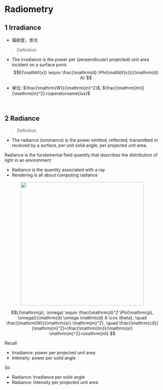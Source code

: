 &emsp;
# Radiometry

## 1 Irradiance 
- 辐射度，发光

>Definition
- The irradiance is the power per (perpendicular/ projected) unit area incident on a surface point.
$$E(\mathbf{x}) \equiv \frac{\mathrm{d} \Phi(\mathbf{x})}{\mathrm{d} A} $$

- 单位: $\frac{\mathrm{W}}{\mathrm{m}^2}$, $\frac{\mathrm{lm}}{\mathrm{m}^2}=\operatorname{lux}$


&emsp;
## 2 Radiance

>Definition
- The radiance (luminance) is the power emitted, reflected, transmitted or received by a surface, per unit solid angle, per projected unit area.

Radiance is the fundamental field quantity that describes the distribution of light in an environment
- Radiance is the quantity associated with a ray
- Rendering is all about computing radiance



<div align=center>
    <image src="imgs/6-2.png" width=400>
</div>

$$L(\mathrm{p}, \omega) \equiv \frac{\mathrm{d}^2 \Phi(\mathrm{p}, \omega)}{\mathrm{d} \omega \mathrm{d} A \cos \theta}, \quad
\frac{\mathrm{W}}{\mathrm{sr} \mathrm{m}^2}, \quad
\frac{\mathrm{cd}}{\mathrm{m}^2}=\frac{\mathrm{lm}}{\mathrm{sr} \mathrm{m}^2}=\mathrm{nit}
$$

Recall
- Irradiance: power per projected unit area
- Intensity: power per solid angle

So
- Radiance: Irradiance per solid angle
- Radiance: Intensity per projected unit area



